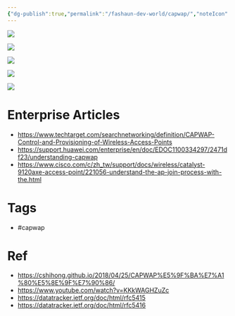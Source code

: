 ```yaml
---
{"dg-publish":true,"permalink":"/fashaun-dev-world/capwap/","noteIcon":""}
---
```



![](/img/user/fashaun-dev-world/attachment/CAPWAP_AP.png)


![](/img/user/fashaun-dev-world/attachment/CAPWAP_WG.png)

![](/img/user/fashaun-dev-world/attachment/CAPWAP_Start.png)


![](/img/user/fashaun-dev-world/attachment/CAPWAPFlow.png)


![](/img/user/fashaun-dev-world/attachment/CAPWAPEncap.png)


# Enterprise Articles
- https://www.techtarget.com/searchnetworking/definition/CAPWAP-Control-and-Provisioning-of-Wireless-Access-Points
- https://support.huawei.com/enterprise/en/doc/EDOC1100334297/2471df23/understanding-capwap
- https://www.cisco.com/c/zh_tw/support/docs/wireless/catalyst-9120axe-access-point/221056-understand-the-ap-join-process-with-the.html

# Tags
- #capwap
# Ref
- https://cshihong.github.io/2018/04/25/CAPWAP%E5%9F%BA%E7%A1%80%E5%8E%9F%E7%90%86/
- https://www.youtube.com/watch?v=KKkWAGHZuZc
- https://datatracker.ietf.org/doc/html/rfc5415
- https://datatracker.ietf.org/doc/html/rfc5416